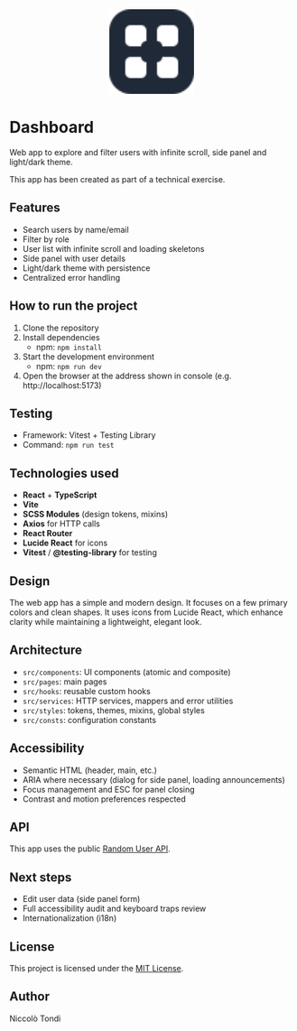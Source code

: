 <div align="center">
  <img src="src/assets/dashboard.svg" width="150" height="auto" alt="Dashboard"/>
</div>

# Dashboard

Web app to explore and filter users with infinite scroll, side panel and light/dark theme.

This app has been created as part of a technical exercise.

## Features

- Search users by name/email
- Filter by role
- User list with infinite scroll and loading skeletons
- Side panel with user details
- Light/dark theme with persistence
- Centralized error handling

## How to run the project

1. Clone the repository
2. Install dependencies
   - npm: `npm install`
3. Start the development environment
   - npm: `npm run dev`
4. Open the browser at the address shown in console (e.g. http://localhost:5173)


## Testing

- Framework: Vitest + Testing Library
- Command: `npm run test`

## Technologies used

- **React** + **TypeScript**
- **Vite**
- **SCSS Modules** (design tokens, mixins)
- **Axios** for HTTP calls
- **React Router**
- **Lucide React** for icons
- **Vitest** / **@testing-library** for testing

## Design

The web app has a simple and modern design. It focuses on a few primary colors and clean shapes. It uses icons from Lucide React, which enhance clarity while maintaining a lightweight, elegant look.

## Architecture

- `src/components`: UI components (atomic and composite)
- `src/pages`: main pages
- `src/hooks`: reusable custom hooks
- `src/services`: HTTP services, mappers and error utilities
- `src/styles`: tokens, themes, mixins, global styles
- `src/consts`: configuration constants

## Accessibility

- Semantic HTML (header, main, etc.)
- ARIA where necessary (dialog for side panel, loading announcements)
- Focus management and ESC for panel closing
- Contrast and motion preferences respected

## API

This app uses the public [Random User API](https://randomuser.me).


## Next steps

- Edit user data (side panel form)
- Full accessibility audit and keyboard traps review
- Internationalization (i18n)

## License

This project is licensed under the [MIT License](https://opensource.org/licenses/MIT).

## Author

Niccolò Tondi